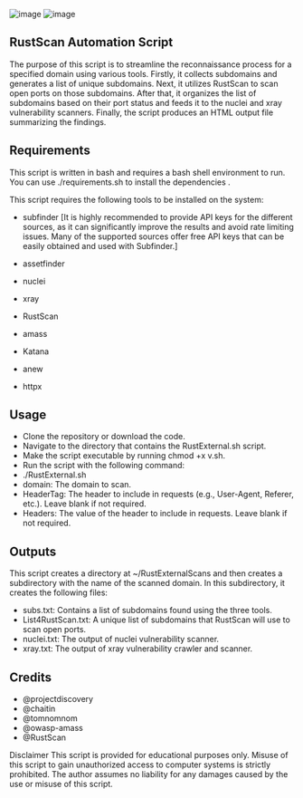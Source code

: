 ![image](https://user-images.githubusercontent.com/97190263/229495028-3b766fd4-d825-456d-a721-bb89ff6fce45.png)
![image](https://user-images.githubusercontent.com/97190263/229516243-c222f25f-e46a-44f6-befe-d180c55ed9b0.png)



## RustScan Automation Script ##
The purpose of this script is to streamline the reconnaissance process for a specified domain using various tools. Firstly, it collects subdomains and generates a list of unique subdomains. Next, it utilizes RustScan to scan open ports on those subdomains. After that, it organizes the list of subdomains based on their port status and feeds it to the nuclei and xray vulnerability scanners. Finally, the script produces an HTML output file summarizing the findings.

## Requirements ##
This script is written in bash and requires a bash shell environment to run.
You can use ./requirements.sh to install the dependencies .

This script requires the following tools to be installed on the system:

* subfinder [It is highly recommended to provide API keys for the different sources, as it can significantly improve the results and avoid rate limiting issues. Many of the supported sources offer free API keys that can be easily obtained and used with Subfinder.]

* assetfinder
* nuclei 
* xray 
* RustScan
* amass
* Katana 
* anew 
* httpx 

## Usage ##
* Clone the repository or download the code.
* Navigate to the directory that contains the RustExternal.sh script.
* Make the script executable by running chmod +x v.sh.
* Run the script with the following command:
* ./RustExternal.sh <domain> <HeaderTag> <Headers>
* domain: The domain to scan.
* HeaderTag: The header to include in requests (e.g., User-Agent, Referer, etc.). Leave blank if not required.
* Headers: The value of the header to include in requests. Leave blank if not required.

## Outputs ##
This script creates a directory at ~/RustExternalScans and then creates a subdirectory with the name of the scanned domain. In this subdirectory, it creates the following files:

* subs.txt: Contains a list of subdomains found using the three tools.
* List4RustScan.txt: A unique list of subdomains that RustScan will use to scan open ports.
* nuclei.txt: The output of nuclei vulnerability scanner.
* xray.txt: The output of xray vulnerability crawler and scanner.
  
## Credits ##
  
* @projectdiscovery
* @chaitin
* @tomnomnom
* @owasp-amass
* @RustScan
 


Disclaimer
This script is provided for educational purposes only. Misuse of this script to gain unauthorized access to computer systems is strictly prohibited. The author assumes no liability for any damages caused by the use or misuse of this script.
